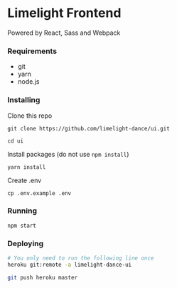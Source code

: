 # Limelight Frontend
Powered by React, Sass and Webpack

### Requirements
- git
- yarn
- node.js

### Installing
Clone this repo
```
git clone https://github.com/limelight-dance/ui.git

cd ui
```
Install packages (do not use `npm install`)
```
yarn install
```
Create .env
```
cp .env.example .env
```
### Running
```
npm start
```
### Deploying
```sh
# You only need to run the following line once
heroku git:remote -a limelight-dance-ui

git push heroku master
```
